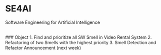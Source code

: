 # SE4AI
Software Engineering for Artificial Intelligence

<br>
### Object
1. Find and prioritize all SW Smell in Video Rental System
2. Refactoring of two Smells with the highest priority
3. Smell Detection and Refactor Announcement (next week)

